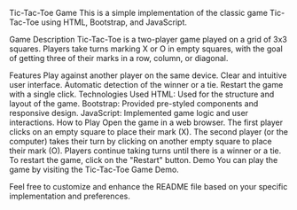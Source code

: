 Tic-Tac-Toe Game
This is a simple implementation of the classic game Tic-Tac-Toe using HTML, Bootstrap, and JavaScript.

Game Description
Tic-Tac-Toe is a two-player game played on a grid of 3x3 squares. Players take turns marking X or O in empty squares, with the goal of getting three of their marks in a row, column, or diagonal.

Features
Play against another player on the same device.
Clear and intuitive user interface.
Automatic detection of the winner or a tie.
Restart the game with a single click.
Technologies Used
HTML: Used for the structure and layout of the game.
Bootstrap: Provided pre-styled components and responsive design.
JavaScript: Implemented game logic and user interactions.
How to Play
Open the game in a web browser.
The first player clicks on an empty square to place their mark (X).
The second player (or the computer) takes their turn by clicking on another empty square to place their mark (O).
Players continue taking turns until there is a winner or a tie.
To restart the game, click on the "Restart" button.
Demo
You can play the game by visiting the Tic-Tac-Toe Game Demo.

Feel free to customize and enhance the README file based on your specific implementation and preferences.
